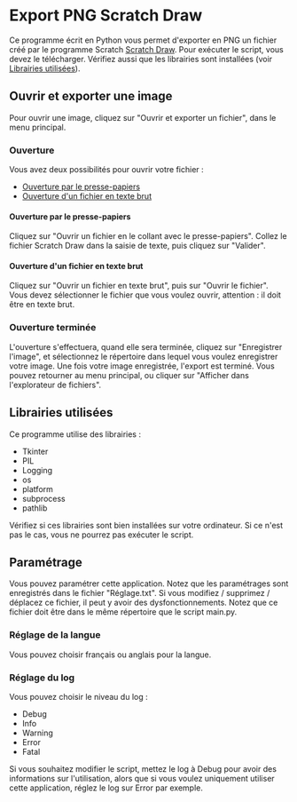 # Export PNG Scratch Draw

Ce programme écrit en Python vous permet d'exporter en PNG un fichier créé par le programme Scratch [Scratch Draw](https://scratch.mit.edu/projects/782765473/).
Pour exécuter le script, vous devez le télécharger. Vérifiez aussi que les librairies sont installées (voir [Librairies utilisées](#librairies-utilisées)).

## Ouvrir et exporter une image

Pour ouvrir une image, cliquez sur "Ouvrir et exporter un fichier", dans le menu principal.

### Ouverture
Vous avez deux possibilités pour ouvrir votre fichier :
- [Ouverture par le presse-papiers](#ouverture-par-le-presse-papiers)
- [Ouverture d'un fichier en texte brut](#ouverture-dun-fichier-en-texte-brut)
#### Ouverture par le presse-papiers
Cliquez sur "Ouvrir un fichier en le collant avec le presse-papiers".
Collez le fichier Scratch Draw dans la saisie de texte, puis cliquez sur "Valider".

#### Ouverture d'un fichier en texte brut
Cliquez sur "Ouvrir un fichier en texte brut", puis sur "Ouvrir le fichier".
Vous devez sélectionner le fichier que vous voulez ouvrir, attention : il doit être en texte brut.

### Ouverture terminée
L'ouverture s'effectuera, quand elle sera terminée, cliquez sur "Enregistrer l'image", et sélectionnez le répertoire dans lequel vous voulez enregistrer votre image.
Une fois votre image enregistrée, l'export est terminé.
Vous pouvez retourner au menu principal, ou cliquer sur "Afficher dans l'explorateur de fichiers".

## Librairies utilisées

Ce programme utilise des librairies :

- Tkinter
- PIL
- Logging
- os
- platform
- subprocess
- pathlib

Vérifiez si ces librairies sont bien installées sur votre ordinateur. Si ce n'est pas le cas, vous ne pourrez pas exécuter le script.

## Paramétrage

Vous pouvez paramétrer cette application.
Notez que les paramétrages sont enregistrés dans le fichier "Réglage.txt". Si vous modifiez / supprimez / déplacez ce fichier, il peut y avoir des dysfonctionnements. Notez que ce fichier doit être dans le même répertoire que le script main.py.

### Réglage de la langue
Vous pouvez choisir français ou anglais pour la langue.
### Réglage du log
Vous pouvez choisir le niveau du log :
- Debug
- Info
- Warning
- Error
- Fatal

Si vous souhaitez modifier le script, mettez le log à Debug pour avoir des informations sur l'utilisation, alors que si vous voulez uniquement utiliser cette application, réglez le log sur Error par exemple.